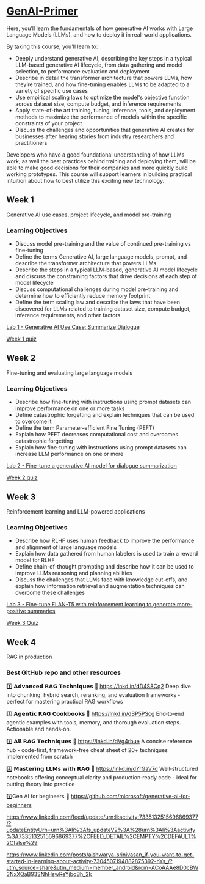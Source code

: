 # [GenAI-Primer](https://www.deeplearning.ai/courses/generative-ai-with-llms/)
Here, you’ll learn the fundamentals of how generative AI works with Large Language Models (LLMs), and how to deploy it in real-world applications.

By taking this course, you'll learn to:
- Deeply understand generative AI, describing the key steps in a typical LLM-based generative AI lifecycle, from data gathering and model selection, to performance evaluation and deployment
- Describe in detail the transformer architecture that powers LLMs, how they’re trained, and how fine-tuning enables LLMs to be adapted to a variety of specific use cases
- Use empirical scaling laws to optimize the model's objective function across dataset size, compute budget, and inference requirements
- Apply state-of-the art training, tuning, inference, tools, and deployment methods to maximize the performance of models within the specific constraints of your project
- Discuss the challenges and opportunities that generative AI creates for businesses after hearing stories from industry researchers and practitioners

Developers who have a good foundational understanding of how LLMs work, as well the best practices behind training and deploying them, will be able to make good decisions for their companies and more quickly build working prototypes. This course will support learners in building practical intuition about how to best utilize this exciting new technology.

## Week 1
Generative AI use cases, project lifecycle, and model pre-training

### Learning Objectives
- Discuss model pre-training and the value of continued pre-training vs fine-tuning
- Define the terms Generative AI, large language models, prompt, and describe the transformer architecture that powers LLMs
- Describe the steps in a typical LLM-based, generative AI model lifecycle and discuss the constraining factors that drive decisions at each step of model lifecycle
- Discuss computational challenges during model pre-training and determine how to efficiently reduce memory footprint
- Define the term scaling law and describe the laws that have been discovered for LLMs related to training dataset size, compute budget, inference requirements, and other factors

[Lab 1 - Generative AI Use Case: Summarize Dialogue](https://github.com/DrPriya27/GenAI-Primer/tree/main/Week-1/Lab_1_summarize_dialogue.ipynb)

[Week 1 quiz](https://github.com/DrPriya27/GenAI-Primer/tree/main/Week-1/Week-1_Quiz.md)

## Week 2
Fine-tuning and evaluating large language models

### Learning Objectives
- Describe how fine-tuning with instructions using prompt datasets can improve performance on one or more tasks
- Define catastrophic forgetting and explain techniques that can be used to overcome it
- Define the term Parameter-efficient Fine Tuning (PEFT)
- Explain how PEFT decreases computational cost and overcomes catastrophic forgetting
- Explain how fine-tuning with instructions using prompt datasets can increase LLM performance on one or more 

[Lab 2 - Fine-tune a generative AI model for dialogue summarization](https://github.com/DrPriya27/GenAI-Primer/tree/main/Week-2/Lab_2_fine_tune_generative_ai_model.ipynb)

[Week 2 quiz](https://github.com/DrPriya27/GenAI-Primer/tree/main/Week-2/Week-2_Quiz.md)

## Week 3
Reinforcement learning and LLM-powered applications

### Learning Objectives
- Describe how RLHF uses human feedback to improve the performance and alignment of large language models
- Explain how data gathered from human labelers is used to train a reward model for RLHF
- Define chain-of-thought prompting and describe how it can be used to improve LLMs reasoning and planning abilities
- Discuss the challenges that LLMs face with knowledge cut-offs, and explain how information retrieval and augmentation techniques can overcome these challenges

[Lab 3 - Fine-tune FLAN-T5 with reinforcement learning to generate more-positive summaries](https://github.com/DrPriya27/GenAI-Primer/tree/main/Week-3/Lab_3_fine_tune_model_to_detoxify_summaries.ipynb)

[Week 3 Quiz](https://github.com/DrPriya27/GenAI-Primer/tree/main/Week-3/Week-3_Quiz.md)

## Week 4
RAG in production




### Best GitHub repo and other resources

1️⃣ 𝗔𝗱𝘃𝗮𝗻𝗰𝗲𝗱 𝗥𝗔𝗚 𝗧𝗲𝗰𝗵𝗻𝗶𝗾𝘂𝗲𝘀 
🔗 https://lnkd.in/dD4S8Cq2
Deep dive into chunking, hybrid search, reranking, and evaluation frameworks - perfect for mastering practical RAG workflows 

2️⃣ 𝗔𝗴𝗲𝗻𝘁𝗶𝗰 𝗥𝗔𝗚 𝗖𝗼𝗼𝗸𝗯𝗼𝗼𝗸𝘀 
🔗 https://lnkd.in/dBP5PScg
End‑to‑end agentic examples with tools, memory, and thorough evaluation steps. Actionable and hands‑on.

3️⃣ 𝗔𝗹𝗹 𝗥𝗔𝗚 𝗧𝗲𝗰𝗵𝗻𝗶𝗾𝘂𝗲𝘀 
🔗 https://lnkd.in/dVg4rbue
A concise reference hub - code-first, framework-free cheat sheet of 20+ techniques implemented from scratch

4️⃣ 𝗠𝗮𝘀𝘁𝗲𝗿𝗶𝗻𝗴 𝗟𝗟𝗠𝘀 𝘄𝗶𝘁𝗵 𝗥𝗔𝗚 
🔗 https://lnkd.in/dYrGaV7d
Well‑structured notebooks offering conceptual clarity and production‑ready code - ideal for putting theory into practice

5️⃣Gen AI for begineers 
🔗 https://github.com/microsoft/generative-ai-for-beginners

https://www.linkedin.com/feed/update/urn:li:activity:7335132515696869377/?updateEntityUrn=urn%3Ali%3Afs_updateV2%3A%28urn%3Ali%3Aactivity%3A7335132515696869377%2CFEED_DETAIL%2CEMPTY%2CDEFAULT%2Cfalse%29


https://www.linkedin.com/posts/aishwarya-srinivasan_if-you-want-to-get-started-in-learning-about-activity-7304507194882875392-hYs_/?utm_source=share&utm_medium=member_android&rcm=ACoAAAe8D0cBW3NxXQaB93SNhHswReYjboBh_2k
